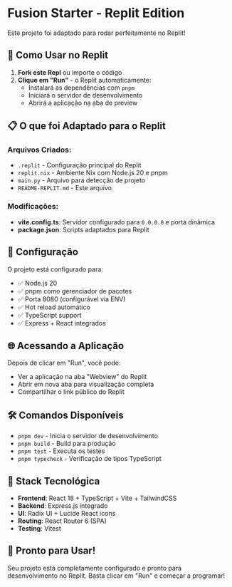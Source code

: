 # Fusion Starter - Replit Edition

Este projeto foi adaptado para rodar perfeitamente no Replit!

## 🚀 Como Usar no Replit

1. **Fork este Repl** ou importe o código
2. **Clique em "Run"** - o Replit automaticamente:
   - Instalará as dependências com `pnpm`
   - Iniciará o servidor de desenvolvimento
   - Abrirá a aplicação na aba de preview

## 📋 O que foi Adaptado para o Replit

### Arquivos Criados:
- `.replit` - Configuração principal do Replit
- `replit.nix` - Ambiente Nix com Node.js 20 e pnpm
- `main.py` - Arquivo para detecção de projeto
- `README-REPLIT.md` - Este arquivo

### Modificações:
- **vite.config.ts**: Servidor configurado para `0.0.0.0` e porta dinâmica
- **package.json**: Scripts adaptados para Replit

## 🔧 Configuração

O projeto está configurado para:
- ✅ Node.js 20
- ✅ pnpm como gerenciador de pacotes
- ✅ Porta 8080 (configurável via ENV)
- ✅ Hot reload automático
- ✅ TypeScript support
- ✅ Express + React integrados

## 🌐 Acessando a Aplicação

Depois de clicar em "Run", você pode:
- Ver a aplicação na aba "Webview" do Replit
- Abrir em nova aba para visualização completa
- Compartilhar o link público do Replit

## 🛠️ Comandos Disponíveis

- `pnpm dev` - Inicia o servidor de desenvolvimento
- `pnpm build` - Build para produção
- `pnpm test` - Executa os testes
- `pnpm typecheck` - Verificação de tipos TypeScript

## 📱 Stack Tecnológica

- **Frontend**: React 18 + TypeScript + Vite + TailwindCSS
- **Backend**: Express.js integrado
- **UI**: Radix UI + Lucide React icons
- **Routing**: React Router 6 (SPA)
- **Testing**: Vitest

## 🎯 Pronto para Usar!

Seu projeto está completamente configurado e pronto para desenvolvimento no Replit. Basta clicar em "Run" e começar a programar!
